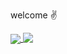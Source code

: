 welcome ✌️

<a href="https://github.com/anuraghazra/github-readme-stats">
  <img align="center" src="https://github-readme-stats.vercel.app/api?username=tjcages&layout=compact&count_private=true&show_icons=true&theme=dark&hide=issues&card_width=420&border_radius=8" />
</a>
<a href="https://github.com/anuraghazra/github-readme-stats">
  <img align="top" src="https://github-readme-stats.vercel.app/api/top-langs?username=tjcages&layout=compact&count_private=true&show_icons=true&theme=dark&border_radius=8" />
</a>
